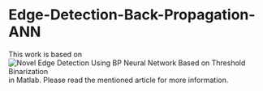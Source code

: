# Edge-Detection-Back-Propagation-ANN

This work is based on ![Novel Edge Detection Using BP Neural Network Based on Threshold Binarization](http://ieeexplore.ieee.org/document/5380531/) in Matlab.
Please read the mentioned article for more information.

